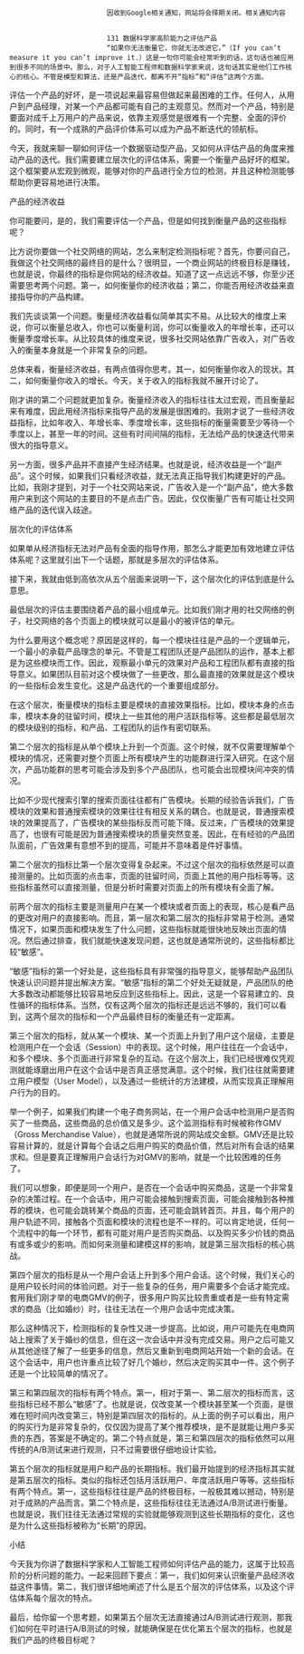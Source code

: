 
                            
                            因收到Google相关通知，网站将会择期关闭。相关通知内容
                            
                            
                            131 数据科学家高阶能力之评估产品
                            “如果你无法衡量它，你就无法改进它。”（If you can’t measure it you can’t improve it.）这是一句你可能会经常听到的话，这句话也被应用到很多不同的场景中。那么，对于人工智能工程师和数据科学家来说，这句话其实是他们工作核心的核心。不管是模型和算法，还是产品迭代，都离不开“指标”和“评估”这两个方面。

评估一个产品的好坏，是一项说起来最容易但做起来最困难的工作。任何人，从用户到产品经理，对某一个产品都可能有自己的主观意见。然而对一个产品，特别是要面对成千上万用户的产品来说，依靠主观感觉是很难有一个完整、全面的评价的。同时，有一个成熟的产品评价体系可以成为产品不断迭代的领航标。

今天，我就来聊一聊如何评估一个数据驱动型产品，又如何从评估产品的角度来推动产品的迭代。我们需要建立层次化的评估体系，需要一个衡量产品好坏的框架。这个框架要从宏观到微观，能够对你的产品进行全方位的检测，并且这种检测能够帮助你更容易地进行决策。

产品的经济收益

你可能要问，是的，我们需要评估一个产品，但是如何找到衡量产品的这些指标呢？

比方说你要做一个社交网络的网站，怎么来制定检测指标呢？首先，你要问自己，我做这个社交网络的最终目的是什么？很明显，一个商业网站的终极目标是赚钱，也就是说，你最终的指标是你网站的经济收益。知道了这一点远远不够，你至少还需要思考两个问题。第一，如何衡量你的经济收益；第二，你能否用经济收益来直接指导你的产品构建。

我们先谈谈第一个问题。衡量经济收益看似简单其实不易。从比较大的维度上来说，你可以衡量总收入，你也可以衡量利润，你可以衡量收入的年增长率，还可以衡量季度增长率。从比较具体的维度来说，很多社交网站依靠广告收入，对广告收入的衡量本身就是一个非常复杂的问题。

总体来看，衡量经济收益，有两点值得你思考。其一，如何衡量你收入的现状。其二，如何衡量你收入的增长。今天，关于收入的指标我就不展开讨论了。

刚才讲的第二个问题就更加复杂。衡量经济收入的指标往往太过宏观，而且衡量起来有难度，因此用经济指标来指导产品的发展是很困难的。我刚才说了一些经济收益指标，比如年收入、年增长率、季度增长率，这些指标的衡量需要至少等待一个季度以上，甚至一年的时间。这些有时间间隔的指标，无法给产品的快速迭代带来很大的指导意义。

另一方面，很多产品并不直接产生经济结果。也就是说，经济收益是一个“副产品”。这个时候，如果我们只看经济收益，就无法真正指导我们构建更好的产品。比如，我刚才提到，对于一个社交网站来说，广告收入是一个“副产品”，绝大多数用户来到这个网站的主要目的不是点击广告。因此，仅仅衡量广告有可能让社交网络产品的迭代误入歧途。

层次化的评估体系

如果单从经济指标无法对产品有全面的指导作用，那怎么才能更加有效地建立评估体系呢？这里就引出下一个话题，那就是多层次的评估体系。

接下来，我就由低到高依次从五个层面来说明一下，这个层次化的评估到底是什么意思。

最低层次的评估主要围绕着产品的最小组成单元。比如我们刚才用的社交网络的例子，社交网络的各个页面上的模块就可以是最小的被评估的单元。

为什么要用这个概念呢？原因是这样的，每一个模块往往是产品的一个逻辑单元，一个最小的承载产品理念的单元。不管是工程团队还是产品团队的运作，基本上都是为这些模块而工作。因此，观察最小单元的效果对产品和工程团队都有直接的指导意义。如果团队目前对这个模块做了一些更改，那么最直接的效果就是这个模块的一些指标会发生变化。这是产品迭代的一个重要组成部分。

在这个层次，衡量模块的指标主要是模块的直接效果指标。比如，模块本身的点击率，模块本身的驻留时间，模块上一些其他的用户活跃指标等。这些都是最低层次的模块级别的指标，和产品、工程团队的运作有密切联系。

第二个层次的指标是从单个模块上升到一个页面。这个时候，就不仅需要理解单个模块的情况，还需要对整个页面上所有模块产生的功能群进行深入研究。在这个层次，产品功能群的思考可能会涉及到多个产品团队，也可能会出现模块间冲突的情况。

比如不少现代搜索引擎的搜索页面往往都有广告模块。长期的经验告诉我们，广告模块的效果和普通搜索模块的效果往往有相反关系的耦合。也就是说，普通搜索模块的效果提高了，广告模块的某些指标反而可能下降。反过来，广告模块的效果提高了，也很有可能是因为普通搜索模块的质量突然变差。因此，在有经验的产品团队面前，广告效果有意想不到的提高，可能并不意味着是件好事情。

第二个层次的指标比第一个层次变得复杂起来。不过这个层次的指标依然是可以直接测量的。比如页面的点击率，页面的驻留时间，页面上其他的用户指标等等。这些指标虽然可以直接测量，但是分析时需要对页面上的所有模块有全面了解。

前两个层次的指标主要是测量用户在某一个模块或者页面上的表现，核心是看产品的更改对用户的直接影响。而且，第一层次和第二层次的指标非常易于检测。通常情况下，如果页面和模块发生了什么问题，这些指标就能很快地反映出页面的情况。然后通过排查，我们就能快速发现问题，这也就是通常所说的，这些指标都比较“敏感”。

“敏感”指标的第一个好处是，这些指标具有非常强的指导意义，能够帮助产品团队快速认识问题并提出解决方案。“敏感”指标的第二个好处无疑就是，产品团队的绝大多数改动都能够比较容易地反应到这些指标上。因此，这是一个容易建立的、良性循环的指标体系。当然，仅有这两个层次的指标还是远远不够的，我们可以看到，这两个层次的指标和一个产品最终目标的衡量还有一定距离。

第三个层次的指标，就从某一个模块、某一个页面上升到了用户这个层级，主要是检测用户在一个会话（Session）中的表现。这个时候，用户往往在一个会话中，和多个模块、多个页面进行非常复杂的互动。在这个层次上，我们已经很难仅凭观测就能琢磨出用户在这个会话中是否真正感觉满意。这个时候，我们往往就需要建立用户模型（User Model），以及通过一些统计的方法建模，从而实现真正理解用户行为的目的。

举一个例子，如果我们构建一个电子商务网站，在一个用户会话中检测用户是否购买了一些商品，这些商品的总价值又是多少。这个监测指标有时候被称作GMV（Gross Merchandise Value），也就是通常所说的网站成交金额。GMV还是比较容易计算的，就是计算每个会话之后用户购买的商品价值，然后对所有会话的结果求和。但是要真正理解用户会话行为对GMV的影响，就是一个比较困难的任务了。

我们可以想象，即便是同一个用户，是否在一个会话中购买商品，这是一个非常复杂的决策过程。在一个会话中，用户可能会接触到搜索页面，可能会接触到各种推荐的模块，也可能会跳转某个商品的页面，还可能会跳转首页。并且，每个用户的用户轨迹不同，接触各个页面和模块的流程也是不一样的。可以肯定地说，任何一个流程中的每一个环节，都有可能对用户是否购买商品、以及购买多少价钱的商品有或多或少的影响。而如何来测量和建模这样的影响，就是第三层次指标的核心挑战。

第四个层次的指标是从一个用户会话上升到多个用户会话。这个时候，我们关心的是用户较长时间的体验问题。对于一些复杂的任务，用户需要多个会话才能完成。套用我们刚才举的电商GMV的例子，很多用户购买比较贵重或者是一些有特定需求的商品（比如婚纱）时，往往无法在一个用户会话中完成决策。

那么这种情况下，检测指标的复杂性又进一步提高。比如说，用户可能先在电商网站上搜索了关于婚纱的信息，但在这一次会话中并没有完成交易。用户之后可能又从其他途径了解了一些更多的信息，然后又重新到电商网站开始一个新的会话。在这个会话中，用户也许重点比较了好几个婚纱，然后决定购买其中一件。这个例子还是一个比较简单的情况了。

第三和第四层次的指标有两个特点。第一，相对于第一、第二层次的指标而言，这些指标已经不那么“敏感”了。也就是说，仅改变某一个模块甚至某一个页面，是很难在短时间内改变第三，特别是第四层次的指标的。从上面的例子可以看出，用户的购买行为是非常复杂的，仅仅因为提高了某个推荐模块，是不是就能让用户多买贵的东西，答案是不确定的。第二个特点就是，第三和第四层次的指标依然可以用传统的A/B测试来进行观测，只不过需要很仔细地设计实验。

第五个层次的指标就是用户和产品的长期指标。我们最开始提到的经济指标其实就是第五层次的指标。类似的指标还包括月活跃用户、年度活跃用户等等。这些指标有两个特点。第一，这些指标往往是产品的终极目标，一般极其难以撼动，特别是对于成熟的产品而言。第二个特点是，这些指标往往无法通过A/B测试进行衡量。也就是说，我们往往无法通过常规的实验就能够观测到这些长期指标的变化，这也是为什么这些指标被称为“长期”的原因。

小结

今天我为你讲了数据科学家和人工智能工程师如何评估产品的能力，这属于比较高阶的分析问题的能力。一起来回顾下要点：第一，我们如何来认识衡量产品经济收益这件事情。第二，我们很详细地阐述了什么是五个层次的评估体系，以及这个评估体系每个层次的特点。

最后，给你留一个思考题，如果第五个层次无法直接通过A/B测试进行观测，那我们如何在平时进行A/B测试的时候，就能确保是在优化第五个层次的指标，也就是我们产品的终极目标呢？

                        
                        
                            